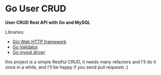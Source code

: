 # Go User CRUD
**User CRUD Rest API with Go and MySQL**

Libraries:
- [Gin Web HTTP framework](https://pkg.go.dev/github.com/gin-gonic/gin)
- [Go Validator](https://pkg.go.dev/github.com/go-playground/validator/v10)
- [Go mysql driver](https://pkg.go.dev/github.com/go-sql-driver/mysql)

this project is a simple Restful CRUD, it needs many refactors and I'll do it once in a while,
and I'll be happy if you send pull requests ;) 
